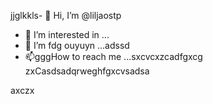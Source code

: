 jjglkkls- 👋 Hi, I’m @liljaostp
- 👀 I’m interested in ...
- 🌱 I’m fdg ouyuyn ...аdssd
- 📫gggHow to reach me ...sxcvcxzcadfgxcg
zxCasdsadqrweghfgxcvsadsa
<!---sasdadsadgfgdas
liljaostp/liljaostp is a ✨ special ✨ repaository because its `README.md` (this filefg) appcxears on your GitHub profile.dgdf
You can click the Pasdreview link to take a look at your changes.
--->axczx
